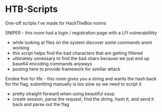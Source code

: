 # HTB-Scripts
One-off scripts I've made for HackTheBox rooms

SNIPER - this room had a login / registration page with a LFI vulnerabilitity
  - while looking at files on the system discover some commands arent working
  - this script helps find the bad characters that are getting filtered
  - ultimately unnessary to find the bad chars because we just end up base64 encoding commands anyways
  - posting here to provide framework for similiar attack

Emdee five for life - this room gives you a string and wants the hash back for the flag, submitting manually is too slow so we need to script it
  - pretty straight forward when using beautiful soup 
  - create session, parse the request, find the string, hash it, and send it back and parse out the flag
